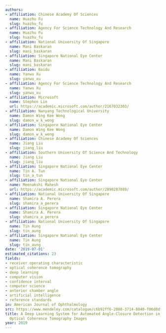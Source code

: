 ```yaml
---
authors:
- affiliation: Chinese Academy Of Sciences
  name: Huazhu Fu
  slug: huazhu_fu
- affiliation: Agency For Science Technology And Research
  name: Huazhu Fu
  slug: huazhu_fu
- affiliation: National University Of Singapore
  name: Mani Baskaran
  slug: mani_baskaran
- affiliation: Singapore National Eye Center
  name: Mani Baskaran
  slug: mani_baskaran
- affiliation: Baidu
  name: Yanwu Xu
  slug: yanwu_xu
- affiliation: Agency For Science Technology And Research
  name: Yanwu Xu
  slug: yanwu_xu
- affiliation: Microsoft
  name: Stephen Lin
  url: https://academic.microsoft.com/author/2167032303/
- affiliation: Nanyang Technological University
  name: Damon Wing Kee Wong
  slug: damon_w_k_wong
- affiliation: Singapore National Eye Center
  name: Damon Wing Kee Wong
  slug: damon_w_k_wong
- affiliation: Chinese Academy Of Sciences
  name: Jiang Liu
  slug: jiang_liu
- affiliation: Southern University Of Science And Technology
  name: Jiang Liu
  slug: jiang_liu
- affiliation: Singapore National Eye Center
  name: Tin A. Tun
  slug: tin_a_tun
- affiliation: Singapore National Eye Center
  name: Meenakshi Mahesh
  url: https://academic.microsoft.com/author/2890287889/
- affiliation: National University Of Singapore
  name: Shamira A. Perera
  slug: shamira_a_perera
- affiliation: Singapore National Eye Center
  name: Shamira A. Perera
  slug: shamira_a_perera
- affiliation: National University Of Singapore
  name: Tin Aung
  slug: tin_aung
- affiliation: Singapore National Eye Center
  name: Tin Aung
  slug: tin_aung
date: '2019-07-01'
estimated_citations: 23
fields:
- receiver operating characteristic
- optical coherence tomography
- deep learning
- computer vision
- confidence interval
- computer science
- anterior chamber angle
- artificial intelligence
- reference standards
in: American Journal of Ophthalmology
src: https://www.mendeley.com/catalogue/c6b92ff6-2080-3714-8840-f06d8dfbc225/
title: A Deep Learning System for Automated Angle-Closure Detection in Anterior Segment
  Optical Coherence Tomography Images
year: 2019
---
```

